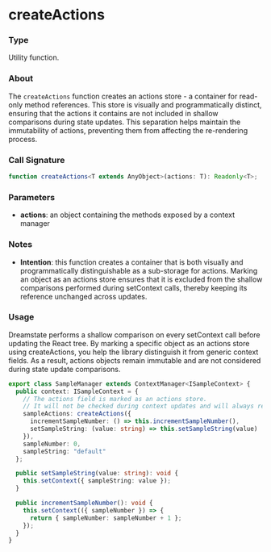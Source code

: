 # createActions

### Type

Utility function.

### About

The `createActions` function creates an actions store - a container for read-only method references.
This store is visually and programmatically distinct, ensuring that the actions it contains are not
included in shallow comparisons during state updates. This separation helps maintain the immutability
of actions, preventing them from affecting the re-rendering process.

### Call Signature

```typescript
function createActions<T extends AnyObject>(actions: T): Readonly<T>;
```

### Parameters

- **actions**: an object containing the methods exposed by a context manager

### Notes

- **Intention**: this function creates a container that is both visually and programmatically distinguishable
  as a sub-storage for actions. Marking an object as an actions store ensures that it is excluded from
  the shallow comparisons performed during setContext calls, thereby keeping its reference unchanged across updates.

### Usage

Dreamstate performs a shallow comparison on every setContext call before updating the React tree.
By marking a specific object as an actions store using createActions, you help the library distinguish
it from generic context fields. As a result, actions objects remain immutable and are not considered
during state update comparisons.

```typescript
export class SampleManager extends ContextManager<ISampleContext> {
  public context: ISampleContext = {
    // The actions field is marked as an actions store.
    // It will not be checked during context updates and will always remain the same.
    sampleActions: createActions({
      incrementSampleNumber: () => this.incrementSampleNumber(),
      setSampleString: (value: string) => this.setSampleString(value)
    }),
    sampleNumber: 0,
    sampleString: "default"
  };

  public setSampleString(value: string): void {
    this.setContext({ sampleString: value });
  }

  public incrementSampleNumber(): void {
    this.setContext(({ sampleNumber }) => {
      return { sampleNumber: sampleNumber + 1 };
    });
  }
}
```
